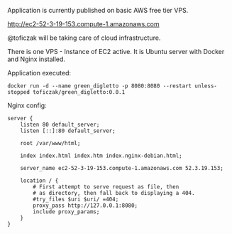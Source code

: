 Application is currently published on basic AWS free tier VPS.

http://ec2-52-3-19-153.compute-1.amazonaws.com

@toficzak will be taking care of cloud infrastructure.

There is one VPS - Instance of EC2 active.
It is Ubuntu server with Docker and Nginx installed.

Application executed:
``` shell
docker run -d --name green_digletto -p 8080:8080 --restart unless-stopped toficzak/green_digletto:0.0.1
```

Nginx config:
``` shell
server {
	listen 80 default_server;
	listen [::]:80 default_server;

	root /var/www/html;

	index index.html index.htm index.nginx-debian.html;

	server_name ec2-52-3-19-153.compute-1.amazonaws.com 52.3.19.153;

	location / {
		# First attempt to serve request as file, then
		# as directory, then fall back to displaying a 404.
		#try_files $uri $uri/ =404;
		proxy_pass http://127.0.0.1:8080;
		include proxy_params;
	}
}

```